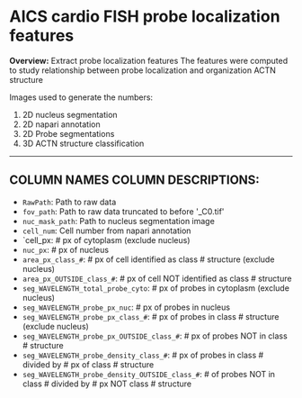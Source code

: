 # AICS cardio FISH probe localization features 

**Overview:** Extract probe localization features
The features were computed to study relationship between probe localization and organization ACTN structure

Images used to generate the numbers:

1. 2D nucleus segmentation
2. 2D napari annotation
3. 2D Probe segmentations
4. 3D ACTN structure classification

---------------------------------------------------------------
COLUMN NAMES								COLUMN DESCRIPTIONS:
---------------------------------------------------------------
* `RawPath`: Path to raw data
* `fov_path`: Path to raw data truncated to before '_C0.tif'
* `nuc_mask_path`: Path to nucleus segmentation image
* `cell_num`: Cell number from napari annotation
* `cell_px: # px of cytoplasm (exclude nucleus)
* `nuc_px`: # px of nucleus
* `area_px_class_#`: # px of cell identified as class # structure (exclude nucleus)
* `area_px_OUTSIDE_class_#`: # px of cell NOT identified as class # structure
* `seg_WAVELENGTH_total_probe_cyto`: # px of probes in cytoplasm (exclude nucleus)
* `seg_WAVELENGTH_probe_px_nuc`: # px of probes in nucleus
* `seg_WAVELENGTH_probe_px_class_#`: # px of probes in class # structure (exclude nucleus)
* `seg_WAVELENGTH_probe_px_OUTSIDE_class_#`: # px of probes NOT in class # structure
* `seg_WAVELENGTH_probe_density_class_#`: # px of probes in class # divided by # px of class # structure
* `seg_WAVELENGTH_probe_density_OUTSIDE_class_#`: # of probes NOT in class # divided by # px NOT class # structure


